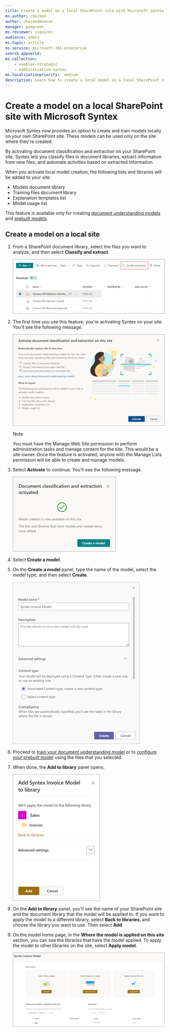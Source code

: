 ```yaml
---
title: Create a model on a local SharePoint site with Microsoft Syntex
ms.author: chucked
author: chuckedmonson
manager: pamgreen
ms.reviewer: ssquires
audience: admin
ms.topic: article
ms.service: microsoft-365-enterprise
search.appverid: 
ms.collection: 
    - enabler-strategic
    - m365initiative-syntex
ms.localizationpriority:  medium
description: Learn how to create a local model on a local SharePoint site with Microsoft Syntex.
---
```


# Create a model on a local SharePoint site with Microsoft Syntex

Microsoft Syntex now provides an option to create and train models locally on your own SharePoint site. These models can be used only on the site where they're created. 

By activating document classification and extraction on your SharePoint site, Syntex lets you classify files in document libraries, extract information from new files, and automate activities based on extracted information.

When you activate local model creation, the following lists and libraries will be added to your site:

- Models document library
- Training files document library
- Explanation templates list
- Model usage list

This feature is available only for creating [document understanding models](apply-a-model.md) and [prebuilt models](prebuilt-models.md). 

## Create a model on a local site

1. From a SharePoint document library, select the files you want to analyze, and then select **Classify and extract**.

    ![Screenshot of a SharePoint document library with the Classify and extract option highlighted.](../media/content-understanding/local-model-classify-and-extract-option.png) 

2. The first time you use this feature, you're activating Syntex on your site. You'll see the following message.

    ![Screenshot of the Activate document classification and extraction infomation page.](../media/content-understanding/local-model-first-run-activate-message.png) 

    > [!NOTE]
    > You must have the Manage Web Site permission to perform administration tasks and manage content for the site. This would be a site owner. Once the feature is activated, anyone with the Manage Lists permission will be able to create and manage models.

3. Select **Activate** to continue. You'll see the following message.

    ![Screenshot of the Document classification and extraction activated message with the option to Create a model.](../media/content-understanding/local-model-activated-message.png) 

4. Select **Create a model**.

5. On the **Create a model** panel, type the name of the model, select the model type, and then select **Create**.

    ![Screenshot of the Create a model panel.](../media/content-understanding/local-model-create-a-model.png) 

6. Proceed to [train your document understanding model](apply-a-model.md) or to [configure your prebuilt model](prebuilt-models.md) using the files that you selected.

7. When done, the **Add to library** panel opens.

    ![Screenshot of the Add to library panel showing the site and libraries applied.](../media/content-understanding/local-model-add-to-library-panel.png) 

8. On the **Add to library** panel, you'll see the name of your SharePoint site and the document library that the model will be applied to. If you want to apply the model to a different library, select **Back to libraries**, and choose the library you want to use. Then select **Add**.

9. On the model home page, in the **Where the model is applied on this site** section, you can see the libraries that have the model applied. To apply the model to other libraries on the site, select **Apply model**. 

    ![Screenshot of the model home page showing the Where the model is applied on the site section.](../media/content-understanding/local-model-home-page.png) 

